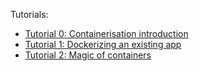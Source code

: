 Tutorials:

- [Tutorial 0: Containerisation introduction](tut-0/README.md)
- [Tutorial 1: Dockerizing an existing app](tut-1/README.md)
- [Tutorial 2: Magic of containers](tut-2/README.md)
